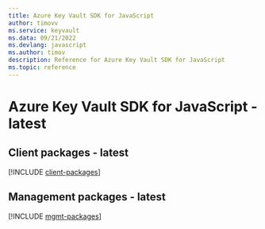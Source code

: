 ```yaml
---
title: Azure Key Vault SDK for JavaScript
author: timovv
ms.service: keyvault
ms.data: 09/21/2022
ms.devlang: javascript
ms.author: timov
description: Reference for Azure Key Vault SDK for JavaScript
ms.topic: reference
---
```

# Azure Key Vault SDK for JavaScript - latest

## Client packages - latest
[!INCLUDE [client-packages](key-vault-client-index.md)]
## Management packages - latest
[!INCLUDE [mgmt-packages](key-vault-mgmt-index.md)]